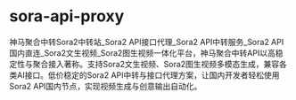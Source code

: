 # sora-api-proxy
神马聚合中转Sora2中转站_Sora2 API接口代理_Sora2 API中转服务_Sora2 API国内直连_Sora2文生视频_Sora2图生视频一体化平台，神马聚合中转API以高稳定性与聚合接入著称。支持Sora2文生视频、Sora2图生视频多模态生成，兼容各类AI接口。低价稳定的Sora2 API中转与接口代理方案，让国内开发者轻松使用Sora2 API国内节点，实现视频生成与创意输出自动化。
